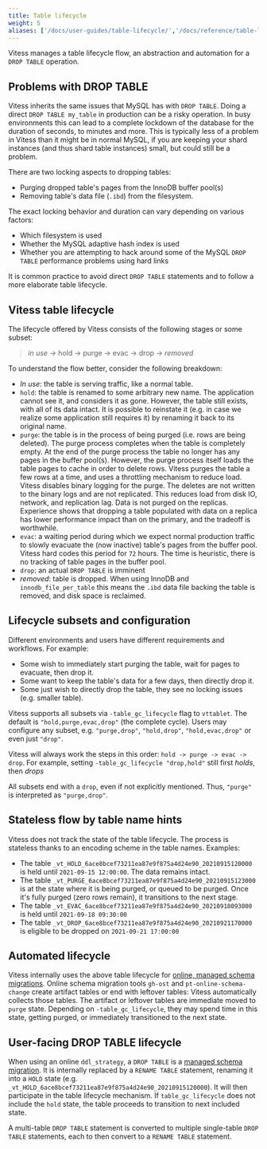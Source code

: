 ```yaml
---
title: Table lifecycle
weight: 5
aliases: ['/docs/user-guides/table-lifecycle/','/docs/reference/table-lifecycle/', 'docs/reference/features/table-lifecycle/']
---
```


Vitess manages a table lifecycle flow, an abstraction and automation for a `DROP TABLE` operation.

## Problems with DROP TABLE

Vitess inherits the same issues that MySQL has with `DROP TABLE`.  Doing a direct
`DROP TABLE my_table` in production can be a risky operation. In busy environments
this can lead to a complete lockdown of the database for the duration of seconds,
to minutes and more. This is typically less of a problem in Vitess than it might
be in normal MySQL, if you are keeping your shard instances (and thus shard
table instances) small, but could still be a problem.

There are two locking aspects to dropping tables:

- Purging dropped table's pages from the InnoDB buffer pool(s)
- Removing table's data file (`.ibd`) from the filesystem.

The exact locking behavior and duration can vary depending on
various factors:

 - Which filesystem is used
 - Whether the MySQL adaptive hash index is used
 - Whether you are attempting to hack around some of the MySQL `DROP TABLE`
   performance problems using hard links

It is common practice to avoid direct `DROP TABLE` statements and to follow
a more elaborate table lifecycle.

## Vitess table lifecycle

The lifecycle offered by Vitess consists of the following stages or some subset:

> _in use_ -> hold -> purge -> evac -> drop -> _removed_

To understand the flow better, consider the following breakdown:

- _In use_: the table is serving traffic, like a normal table.
- `hold`: the table is renamed to some arbitrary new name. The application cannot see it, and considers it as gone. However, the table still exists, with all of its data intact. It is possible to reinstate it (e.g. in case we realize some application still requires it) by renaming it back to its original name.
- `purge`: the table is in the process of being purged (i.e. rows are being deleted). The purge process completes when the table is completely empty. At the end of the purge process the table no longer has any pages in the buffer pool(s). However, the purge process itself loads the table pages to cache in order to delete rows.
  Vitess purges the table a few rows at a time, and uses a throttling mechanism to reduce load.
  Vitess disables binary logging for the purge. The deletes are not written to the binary logs and are not replicated. This reduces load from disk IO, network, and replication lag. Data is not purged on the replicas.
  Experience shows that dropping a table populated with data on a replica has lower performance impact than on the primary, and the tradeoff is worthwhile.
- `evac`: a waiting period during which we expect normal production traffic to slowly evacuate the (now inactive) table's pages from the buffer pool. Vitess hard codes this period for `72` hours. The time is heuristic, there is no tracking of table pages in the buffer pool.
- `drop`: an actual `DROP TABLE` is imminent
- _removed_: table is dropped. When using InnoDB and `innodb_file_per_table` this means the `.ibd` data file backing the table is removed, and disk space is reclaimed.

## Lifecycle subsets and configuration

Different environments and users have different requirements and workflows. For example:

- Some wish to immediately start purging the table, wait for pages to evacuate, then drop it.
- Some want to keep the table's data for a few days, then directly drop it.
- Some just wish to directly drop the table, they see no locking issues (e.g. smaller table).

Vitess supports all subsets via `-table_gc_lifecycle` flag to `vttablet`. The default is `"hold,purge,evac,drop"` (the complete cycle). Users may configure any subset, e.g. `"purge,drop"`, `"hold,drop"`, `"hold,evac,drop"` or even just `"drop"`.

Vitess will always work the steps in this order: `hold -> purge -> evac -> drop`. For example, setting `-table_gc_lifecycle "drop,hold"` still first _holds_, then _drops_

All subsets end with a `drop`, even if not explicitly mentioned. Thus, `"purge"` is interpreted as `"purge,drop"`.

## Stateless flow by table name hints

Vitess does not track the state of the table lifecycle. The process is stateless thanks to an encoding scheme in the table names. Examples:

- The table `_vt_HOLD_6ace8bcef73211ea87e9f875a4d24e90_20210915120000` is held until `2021-09-15 12:00:00`. The data remains intact.
- The table `_vt_PURGE_6ace8bcef73211ea87e9f875a4d24e90_20210915123000` is at the state where it is being purged, or queued to be purged. Once it's fully purged (zero rows remain), it transitions to the next stage.
- The table `_vt_EVAC_6ace8bcef73211ea87e9f875a4d24e90_20210918093000` is held until `2021-09-18 09:30:00`
- The table `_vt_DROP_6ace8bcef73211ea87e9f875a4d24e90_20210921170000` is eligible to be dropped on `2021-09-21 17:00:00`

## Automated lifecycle

Vitess internally uses the above table lifecycle for [online, managed schema migrations](../../../user-guides/schema-changes/managed-online-schema-changes/). Online schema migration tools `gh-ost` and `pt-online-schema-change` create artifact tables or end with leftover tables: Vitess automatically collects those tables. The artifact or leftover tables are immediate moved to `purge` state. Depending on `-table_gc_lifecycle`, they may spend time in this state, getting purged, or immediately transitioned to the next state.

## User-facing DROP TABLE lifecycle

When using an online `ddl_strategy`, a `DROP TABLE` is a [managed schema migration](../../../user-guides/schema-changes/managed-online-schema-changes/). It is internally replaced by a `RENAME TABLE` statement, renaming it into a `HOLD` state (e.g. `_vt_HOLD_6ace8bcef73211ea87e9f875a4d24e90_20210915120000`). It will then participate in the table lifecycle mechanism. If `table_gc_lifecycle` does not include the `hold` state, the table proceeds to transition to next included state. 

A multi-table `DROP TABLE` statement is converted to multiple single-table `DROP TABLE` statements, each to then convert to a `RENAME TABLE` statement.

